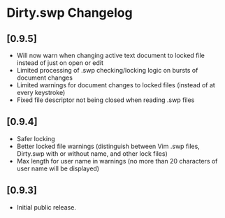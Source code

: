 # Dirty.swp Changelog

## [0.9.5]
- Will now warn when changing active text document to locked file instead of just on open or edit
- Limited processing of .swp checking/locking logic on bursts of document changes
- Limited warnings for document changes to locked files (instead of at every keystroke)
- Fixed file descriptor not being closed when reading .swp files

## [0.9.4]
- Safer locking
- Better locked file warnings (distinguish between Vim .swp files, Dirty.swp with or without name, and other lock files)
- Max length for user name in warnings (no more than 20 characters of user name will be displayed)

## [0.9.3]
- Initial public release.
